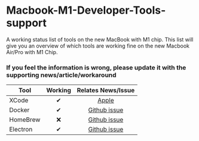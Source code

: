 # Macbook-M1-Developer-Tools-support
A working status list of tools on the new MacBook with M1 chip.
This list will give you an overview of which tools are working fine on the new Macbook Air/Pro with M1 Chip.

### If you feel the information is wrong, please update it with the supporting news/article/workaround


| Tool   |      Working      |  Relates News/Issue |
|----------|:-------------:|:------:|
| XCode |  ✔ | [Apple](https://www.apple.com/newsroom/2020/11/introducing-the-next-generation-of-mac/) |
| Docker |  ✔ | [Github issue](https://github.com/docker/for-mac/issues/4733) |
| HomeBrew |    ❌   |    [Github issue](https://github.com/Homebrew/brew/issues/7857) |
| Electron | ✔ |    [Github issue](https://github.com/electron/electron/issues/24306) |
